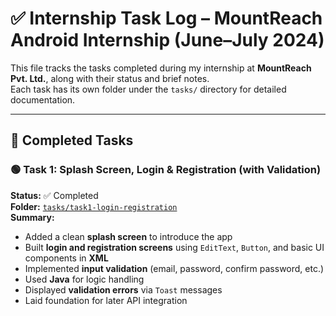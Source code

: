 # ✅ Internship Task Log – MountReach Android Internship (June–July 2024)

This file tracks the tasks completed during my internship at **MountReach Pvt. Ltd.**, along with their status and brief notes.  
Each task has its own folder under the `tasks/` directory for detailed documentation.

---

## 📌 Completed Tasks

### 🟢 Task 1: Splash Screen, Login & Registration (with Validation)
**Status:** ✅ Completed  
**Folder:** [`tasks/task1-login-registration`](./Project-tasks/task1-login-registration/)  
**Summary:**
- Added a clean **splash screen** to introduce the app
- Built **login and registration screens** using `EditText`, `Button`, and basic UI components in **XML**
- Implemented **input validation** (email, password, confirm password, etc.)
- Used **Java** for logic handling
- Displayed **validation errors** via `Toast` messages
- Laid foundation for later API integration
